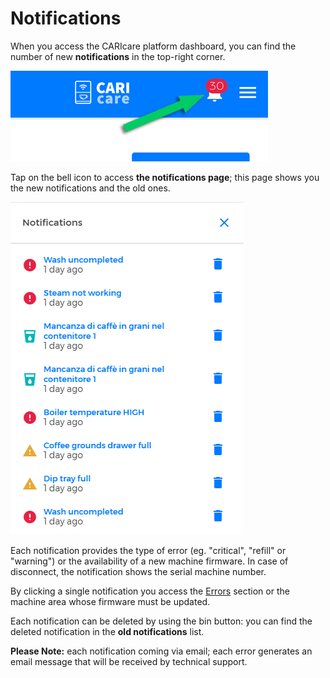 # Notifications

When you access the CARIcare platform dashboard, you can find the number of new **notifications** in the top-right corner. 

<kbd>![Notifications](_images/notifiche-00-eng.png)</kbd>

Tap on the bell icon to access **the notifications page**; this page shows you the new notifications and the old ones. 

<kbd>![New Notifications](_images/notifiche-01-eng.png)</kbd>

Each notification provides the type of error (eg. "critical", "refill" or "warning") or the availability of a new machine firmware. In case of disconnect, the notification shows the serial machine number. 

By clicking a single notification you access the [Errors](https://carimali.github.io/wiki/#/docs-en/errori) section or the machine area whose firmware must be updated.

Each notification can be deleted by using the bin button: you can find the deleted notification in the **old notifications** list.  


**Please Note:** each notification coming via email; each error generates an email message that will be received by technical support. 







